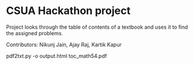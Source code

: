 # CSUA Hackathon project

Project looks through the table of contents of a textbook and uses it to find the assigned problems. 

Contributors: Nikunj Jain, Ajay Raj, Kartik Kapur



pdf2txt.py -o output.html toc_math54.pdf
